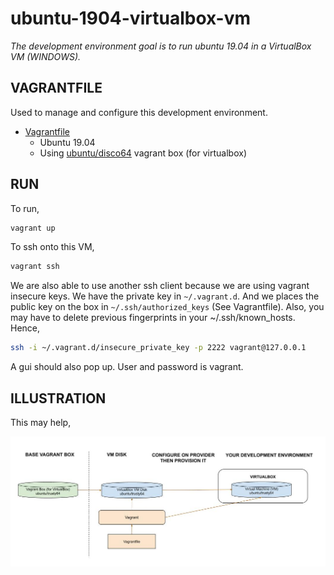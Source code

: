 # ubuntu-1904-virtualbox-vm

_The development environment goal is to run ubuntu 19.04 in a VirtualBox VM (WINDOWS)._

## VAGRANTFILE

 Used to manage and configure this development environment.

* [Vagrantfile](https://github.com/JeffDeCola/my-vagrant-boxes/blob/master/for-virtualbox-windows/ubuntu-1904-virtualbox-vm/Vagrantfile)
  * Ubuntu 19.04
  * Using
    [ubuntu/disco64](https://app.vagrantup.com/ubuntu/boxes/disco64)
    vagrant box (for virtualbox)

## RUN

To run,

```bash
vagrant up
```

To ssh onto this VM,

```bash
vagrant ssh
```

We are also able to use another ssh client because we are using
vagrant insecure keys. We have the private key in `~/.vagrant.d`.
And we places the public key on the box in `~/.ssh/authorized_keys`
(See Vagrantfile). Also, you may have to delete previous fingerprints
in your ~/.ssh/known_hosts. Hence,

```bash
ssh -i ~/.vagrant.d/insecure_private_key -p 2222 vagrant@127.0.0.1
```

A gui should also pop up. User and password is vagrant.

## ILLUSTRATION

This may help,

![IMAGE - ubuntu-1604-virtualbox-vm - IMAGE](../../docs/pics/ubuntu-1604-virtualbox-vm.jpg)
